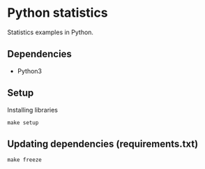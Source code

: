 # Python statistics

Statistics examples in Python.

## Dependencies

- Python3

## Setup

Installing libraries

```
make setup
````

## Updating dependencies (requirements.txt)

```
make freeze
```
